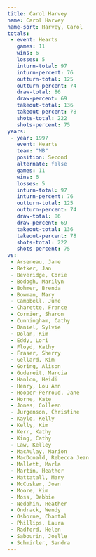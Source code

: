 ```yaml
---
title: Carol Harvey
name: Carol Harvey
name-sort: Harvey, Carol
totals:
 - event: Hearts
   games: 11
   wins: 6
   losses: 5
   inturn-total: 97
   inturn-percent: 76
   outturn-total: 125
   outturn-percent: 74
   draw-total: 86
   draw-percent: 69
   takeout-total: 136
   takeout-percent: 78
   shots-total: 222
   shots-percent: 75
years:
 - year: 1997
   event: Hearts
   team: "MB"
   position: Second
   alternate: false
   games: 11
   wins: 6
   losses: 5
   inturn-total: 97
   inturn-percent: 76
   outturn-total: 125
   outturn-percent: 74
   draw-total: 86
   draw-percent: 69
   takeout-total: 136
   takeout-percent: 78
   shots-total: 222
   shots-percent: 75
vs:
 - Arseneau, Jane
 - Betker, Jan
 - Beveridge, Corie
 - Bodogh, Marilyn
 - Bohmer, Brenda
 - Bowman, Mary
 - Campbell, June
 - Charette, France
 - Cormier, Sharon
 - Cunningham, Cathy
 - Daniel, Sylvie
 - Dolan, Kim
 - Eddy, Lori
 - Floyd, Kathy
 - Fraser, Sherry
 - Gellard, Kim
 - Goring, Alison
 - Gudereit, Marcia
 - Hanlon, Heidi
 - Henry, Lou Ann
 - Hooper-Perroud, Jane
 - Horne, Kate
 - Jones, Colleen
 - Jurgenson, Christine
 - Kaylo, Kelly
 - Kelly, Kim
 - Kerr, Kathy
 - King, Cathy
 - Law, Kelley
 - MacAulay, Marion
 - MacDonald, Rebecca Jean
 - Mallett, Marla
 - Martin, Heather
 - Mattatall, Mary
 - McCusker, Joan
 - Moore, Kim
 - Moss, Debbie
 - Nedohin, Heather
 - Ondrack, Wendy
 - Osborne, Chantal
 - Phillips, Laura
 - Radford, Helen
 - Sabourin, Joelle
 - Schmirler, Sandra
---
```

